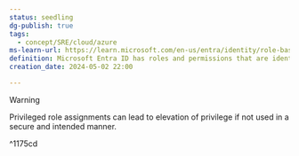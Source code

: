 ```yaml
---
status: seedling
dg-publish: true
tags:
  - concept/SRE/cloud/azure
ms-learn-url: https://learn.microsoft.com/en-us/entra/identity/role-based-access-control/privileged-roles-permissions?tabs=admin-center
definition: Microsoft Entra ID has roles and permissions that are identified as privileged. These roles and permissions can be used to delegate management of directory resources to other users, modify credentials, authentication or authorization policies, or access restricted data.
creation_date: 2024-05-02 22:00

---
```


> [!warning] 
> Privileged role assignments can lead to elevation of privilege if not used in a secure and intended manner.

^1175cd
